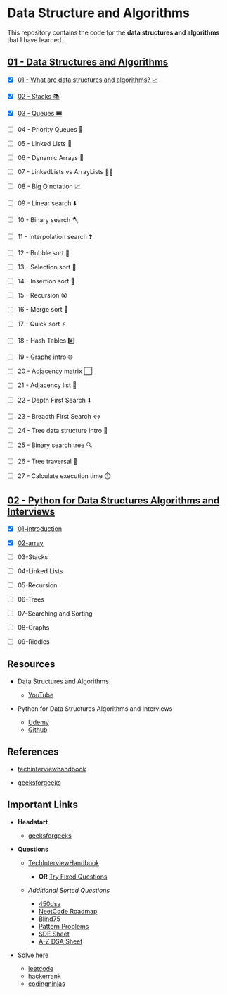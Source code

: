 # Data Structure and Algorithms

This repository contains the code for the **data structures and algorithms** that I have learned.

## [01 - Data Structures and Algorithms](./archive/01/README.md)

* [x] [01 - What are data structures and algorithms? 📈](archive/01/01-what-is-dsa/README.md)
* [x] [02 - Stacks 📚](./archive/01/02-stacks/README.md)
* [x] [03 - Queues 🎟️](./archive/01/03-queues/README.md)
* [ ] 04 - Priority Queues 🥇
* [ ] 05 - Linked Lists 🔗
* [ ] 06 - Dynamic Arrays 🌱
* [ ] 07 - LinkedLists vs ArrayLists 🤼‍♂️
* [ ] 08 - Big O notation 📈
* [ ] 09 - Linear search ⬇️
* [ ] 10 - Binary search 🪓
* [ ] 11 - Interpolation search ❓
* [ ] 12 - Bubble sort 🤿
* [ ] 13 - Selection sort 🔦
* [ ] 14 - Insertion sort 🧩
* [ ] 15 - Recursion 😵
* [ ] 16 - Merge sort 🔪
* [ ] 17 - Quick sort ⚡
* [ ] 18 - Hash Tables #️⃣
* [ ] 19 - Graphs intro 🌐
* [ ] 20 - Adjacency matrix ⬜
* [ ] 21 - Adjacency list 📑
* [ ] 22 - Depth First Search ⬇️
* [ ] 23 - Breadth First Search ↔️
* [ ] 24 - Tree data structure intro 🌳
* [ ] 25 - Binary search tree 🔍
* [ ] 26 - Tree traversal 🧗
* [ ] 27 - Calculate execution time ⏱️



## [02 - Python for Data Structures Algorithms and Interviews](./archive/02/README.md)

* [x] [01-introduction](./archive/02/01-introduction/README.md)
* [x] [02-array](./archive/02/02-array/README.md)
* [ ] 03-Stacks
* [ ] 04-Linked Lists
* [ ] 05-Recursion
* [ ] 06-Trees
* [ ] 07-Searching and Sorting
* [ ] 08-Graphs
* [ ] 09-Riddles


## Resources 

* Data Structures and Algorithms
  - [YouTube](https://www.youtube.com/watch?v=CBYHwZcbD-s&t=11)

* Python for Data Structures Algorithms and Interviews 
  - [Udemy](https://www.udemy.com/course/python-for-data-structures-algorithms-and-interviews/)
  - [Github](https://github.com/jmportilla/Python-for-Algorithms--Data-Structures--and-Interviews)


## References

* [techinterviewhandbook](https://www.techinterviewhandbook.org/coding-interview-study-plan/#week-1/)

* [geeksforgeeks](https://www.geeksforgeeks.org/data-structures/)


## Important Links

- **Headstart**
  - [geeksforgeeks](https://www.geeksforgeeks.org/how-to-start-learning-dsa/?ref=lbp)

- **Questions** 
  - [TechInterviewHandbook](https://www.techinterviewhandbook.org/grind75?hours=6&weeks=25)
    - **OR** [Try Fixed Questions](https://www.techinterviewhandbook.org/coding-interview-study-plan/#week-1)
    
  - *Additional Sorted Questions*
    - [450dsa](https://450dsa.com/)
    - [NeetCode Roadmap](https://neetcode.io/roadmap)
    - [Blind75](https://www.teamblind.com/post/New-Year-Gift---Curated-List-of-Top-75-LeetCode-Questions-to-Save-Your-Time-OaM1orEU)
    - [Pattern Problems](https://takeuforward.org/strivers-a2z-dsa-course/must-do-pattern-problems-before-starting-dsa/)
    - [SDE Sheet](https://takeuforward.org/interviews/strivers-sde-sheet-top-coding-interview-problems/)
    - [A-Z DSA Sheet](https://takeuforward.org/strivers-a2z-dsa-course/strivers-a2z-dsa-course-sheet-2/)

- Solve here
  - [leetcode](https://leetcode.com/problemset/all/)
  - [hackerrank](https://www.hackerrank.com/dashboard)
  - [codingninjas](https://www.codingninjas.com/codestudio/problems/set-matrix-zeros_3846774?topList=striver-sde-sheet-problems&utm_source=striver&utm_medium=website)